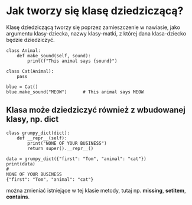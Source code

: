 # Jak tworzy się klasę dziedziczącą?  
Klasę dziedziczącą tworzy się poprzez zamieszczenie w nawiasie, jako argumentu klasy-dziecka, nazwy klasy-matki, z której dana klasa-dziecko będzie dziedziczyć.  
  
```
class Animal:
    def make_sound(self, sound):
        print(f"This animal says {sound}")
        
class Cat(Animal):
    pass
    
blue = Cat()
blue.make_sound("MEOW")      # This animal says MEOW
```
  
## Klasa może dziedziczyć również z wbudowanej klasy, np. dict   
  
```
class grumpy_dict(dict):
    def __repr__(self):
        print("NONE OF YOUR BUSINESS")
        return super().__repr__()
        
data = grumpy_dict({"first": "Tom", "animal": "cat"})
print(data)
#
NONE OF YOUR BUSINESS
{"first": "Tom", "animal": "cat"}
```
  
można zmieniać istniejące w tej klasie metody, tutaj np. __missing__, __setitem__, __contains__.
